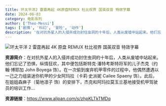 ```yaml
---
title: 环太平洋2 雷霆再起 4K原盘REMUX 杜比视界 国英双音 特效字幕
date: 2024-06-03
category: 电影系列
author: ['Theo-Messi']
tags: ['剧情', '科幻', '冒险', '动作']
description: '在对抗外星人的入侵并成功封住虫洞的十年后，人类从废墟中站起来。他们忘记了恐惧，纵情狂欢，其中便包括斯特克·潘特考斯特将军的儿子杰克（约翰·博耶加 John Boyega 饰）。在一次偷到废弃机甲零件的过程中，他偶然遭遇以一己之力组装迷你机甲的少女阿玛拉（卡莉·史派妮 Cailee Spaeny 饰）。此后，在姐姐森麻子（菊地凛子 饰）的安排下，杰克和阿玛拉莫玉兰基地接受机甲驾驶员的培训工作...'
---
```


![环太平洋 2 雷霆再起 4K 原盘 REMUX 杜比视界 国英双音 特效字幕](https://s314.siliconimg.com/kb/content_images/2018/03/24/1564148/1521861128_314.jpg)

**资源简介**：在对抗外星人的入侵并成功封住虫洞的十年后，人类从废墟中站起来。他们忘记了恐惧，纵情狂欢，其中便包括斯特克·潘特考斯特将军的儿子杰克（约翰·博耶加 John Boyega 饰）。在一次偷到废弃机甲零件的过程中，他偶然遭遇以一己之力组装迷你机甲的少女阿玛拉（卡莉·史派妮 Cailee Spaeny 饰）。此后，在姐姐森麻子（菊地凛子 饰）的安排下，杰克和阿玛拉莫玉兰基地接受机甲驾驶员的培训工作...

**资源链接**：https://www.alipan.com/s/zhpKLTkTMDq

